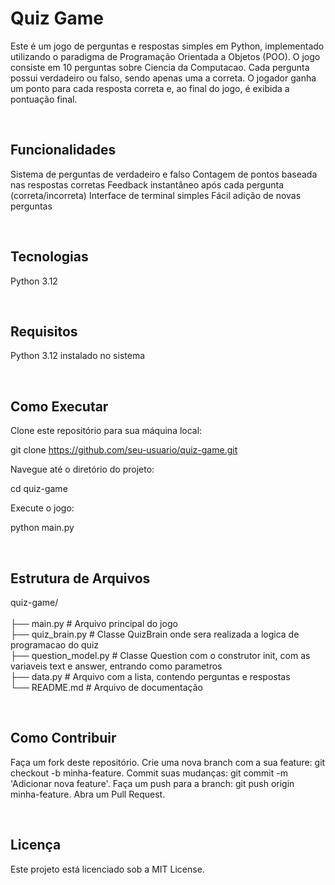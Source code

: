 <h1> Quiz Game </h1>

Este é um jogo de perguntas e respostas simples em Python, implementado utilizando o paradigma de Programação Orientada a Objetos (POO). O jogo consiste em 10 perguntas sobre Ciencia da Computacao. Cada pergunta possui verdadeiro ou falso, sendo apenas uma a correta. O jogador ganha um ponto para cada resposta correta e, ao final do jogo, é exibida a pontuação final.


<br><h2> Funcionalidades </h2>

Sistema de perguntas de verdadeiro e falso
Contagem de pontos baseada nas respostas corretas
Feedback instantâneo após cada pergunta (correta/incorreta)
Interface de terminal simples
Fácil adição de novas perguntas

<br><h2> Tecnologias </h2>

Python 3.12

<br><h2> Requisitos </h2>

Python 3.12 instalado no sistema

<br><h2> Como Executar </h2>

Clone este repositório para sua máquina local:

git clone https://github.com/seu-usuario/quiz-game.git

Navegue até o diretório do projeto:

cd quiz-game

Execute o jogo:

python main.py

<br><h2> Estrutura de Arquivos </h2>

quiz-game/               <br>                     
├── main.py              # Arquivo principal do jogo                                                                           <br>
├── quiz_brain.py        # Classe QuizBrain onde sera realizada a logica de programacao do quiz                                <br>
├── question_model.py    # Classe Question com o construtor init, com as variaveis text e answer, entrando como parametros     <br>
├── data.py              # Arquivo com a lista, contendo perguntas e respostas                                                 <br>
└── README.md            # Arquivo de documentação              
 
<br><h2> Como Contribuir </h2>
 
Faça um fork deste repositório.
Crie uma nova branch com a sua feature: git checkout -b minha-feature.
Commit suas mudanças: git commit -m 'Adicionar nova feature'.
Faça um push para a branch: git push origin minha-feature.
Abra um Pull Request.

<br><h2> Licença </h2>

Este projeto está licenciado sob a MIT License.

